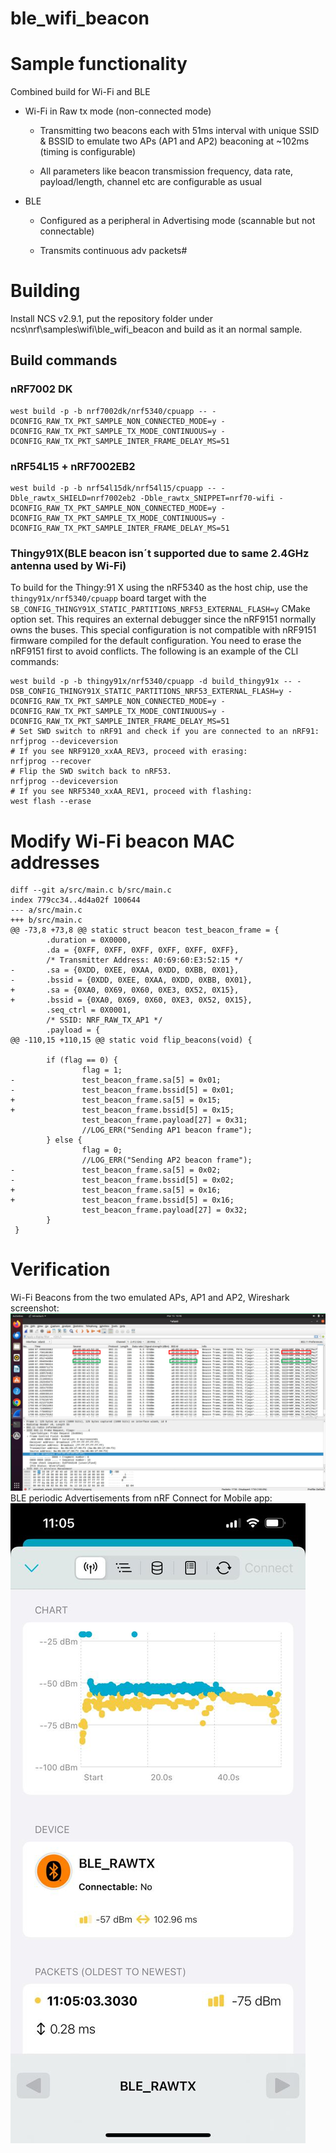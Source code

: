 # ble_wifi_beacon

# Sample functionality

Combined build for Wi-Fi and BLE 

- Wi-Fi in Raw tx mode (non-connected mode)

  - Transmitting two beacons each with 51ms interval with unique SSID & BSSID to emulate two APs (AP1 and AP2) beaconing at ~102ms (timing is configurable)

  - All parameters like beacon transmission frequency, data rate, payload/length, channel etc are configurable as usual

- BLE

  - Configured as a peripheral in Advertising mode (scannable but not connectable)

  - Transmits continuous adv packets#

# Building

Install NCS v2.9.1, put the repository folder under ncs\nrf\samples\wifi\ble_wifi_beacon and build as it an normal sample.


## Build commands

### nRF7002 DK
```
west build -p -b nrf7002dk/nrf5340/cpuapp -- -DCONFIG_RAW_TX_PKT_SAMPLE_NON_CONNECTED_MODE=y -DCONFIG_RAW_TX_PKT_SAMPLE_TX_MODE_CONTINUOUS=y -DCONFIG_RAW_TX_PKT_SAMPLE_INTER_FRAME_DELAY_MS=51
```
### nRF54L15 + nRF7002EB2
```
west build -p -b nrf54l15dk/nrf54l15/cpuapp -- -Dble_rawtx_SHIELD=nrf7002eb2 -Dble_rawtx_SNIPPET=nrf70-wifi -DCONFIG_RAW_TX_PKT_SAMPLE_NON_CONNECTED_MODE=y -DCONFIG_RAW_TX_PKT_SAMPLE_TX_MODE_CONTINUOUS=y -DCONFIG_RAW_TX_PKT_SAMPLE_INTER_FRAME_DELAY_MS=51
```
### Thingy91X(BLE beacon isn´t supported due to same 2.4GHz antenna used by Wi-Fi)
To build for the Thingy:91 X using the nRF5340 as the host chip, use the ``thingy91x/nrf5340/cpuapp`` board target with the ``SB_CONFIG_THINGY91X_STATIC_PARTITIONS_NRF53_EXTERNAL_FLASH=y`` CMake option set.
This requires an external debugger since the nRF9151 normally owns the buses.
This special configuration is not compatible with nRF9151 firmware compiled for the default configuration.
You need to erase the nRF9151 first to avoid conflicts.
The following is an example of the CLI commands:

```
west build -p -b thingy91x/nrf5340/cpuapp -d build_thingy91x -- -DSB_CONFIG_THINGY91X_STATIC_PARTITIONS_NRF53_EXTERNAL_FLASH=y -DCONFIG_RAW_TX_PKT_SAMPLE_NON_CONNECTED_MODE=y -DCONFIG_RAW_TX_PKT_SAMPLE_TX_MODE_CONTINUOUS=y -DCONFIG_RAW_TX_PKT_SAMPLE_INTER_FRAME_DELAY_MS=51
# Set SWD switch to nRF91 and check if you are connected to an nRF91:
nrfjprog --deviceversion
# If you see NRF9120_xxAA_REV3, proceed with erasing:
nrfjprog --recover
# Flip the SWD switch back to nRF53.
nrfjprog --deviceversion
# If you see NRF5340_xxAA_REV1, proceed with flashing:
west flash --erase
```

# Modify Wi-Fi beacon MAC addresses

```
diff --git a/src/main.c b/src/main.c
index 779cc34..4d4a02f 100644
--- a/src/main.c
+++ b/src/main.c
@@ -73,8 +73,8 @@ static struct beacon test_beacon_frame = {
        .duration = 0X0000,
        .da = {0XFF, 0XFF, 0XFF, 0XFF, 0XFF, 0XFF},
        /* Transmitter Address: A0:69:60:E3:52:15 */
-       .sa = {0XDD, 0XEE, 0XAA, 0XDD, 0XBB, 0X01},
-       .bssid = {0XDD, 0XEE, 0XAA, 0XDD, 0XBB, 0X01},
+       .sa = {0XA0, 0X69, 0X60, 0XE3, 0X52, 0X15},
+       .bssid = {0XA0, 0X69, 0X60, 0XE3, 0X52, 0X15},
        .seq_ctrl = 0X0001,
        /* SSID: NRF_RAW_TX_AP1 */
        .payload = {
@@ -110,15 +110,15 @@ static void flip_beacons(void) {

        if (flag == 0) {
                flag = 1;
-               test_beacon_frame.sa[5] = 0x01;
-               test_beacon_frame.bssid[5] = 0x01;
+               test_beacon_frame.sa[5] = 0x15;
+               test_beacon_frame.bssid[5] = 0x15;
                test_beacon_frame.payload[27] = 0x31;
                //LOG_ERR("Sending AP1 beacon frame");
        } else {
                flag = 0;
                //LOG_ERR("Sending AP2 beacon frame");
-               test_beacon_frame.sa[5] = 0x02;
-               test_beacon_frame.bssid[5] = 0x02;
+               test_beacon_frame.sa[5] = 0x16;
+               test_beacon_frame.bssid[5] = 0x16;
                test_beacon_frame.payload[27] = 0x32;
        }
 }
```

# Verification

Wi-Fi Beacons from the two emulated APs, AP1 and AP2, Wireshark screenshot:
![Wi-Fi APs](./images/APsWireShark.png)
BLE periodic Advertisements from nRF Connect for Mobile app:
![BLE ](./images/BLE-RAWTX-Adv.jpeg)
